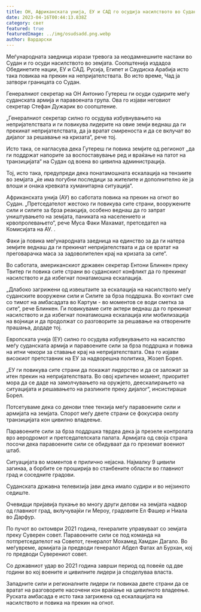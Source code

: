 ```yaml
---
title: ОН, Африканската унија, ЕУ и САД го осудија насилството во Судан
date: 2023-04-16T00:44:13.838Z
category: свет
featured: true
featuredImage: ../img/osudsadd.png.webp
author: Вардарски
---
```


Меѓународната заедница изрази тревога за неодамнешните настани во Судан и го осуди насилството во земјата. Соопштенија издадоа Обединетите нации, ЕУ и САД. Русија, Египет и Саудиска Арабија исто така повикаа на прекин на непријателствата. Во исто време, Чад ја затвори границата со Судан.

Генералниот секретар на ОН Антонио Гутереш ги осуди судирите меѓу суданската армија и паравоената група. Ова го изјави неговиот секретар Стефан Дужарик во соопштение.

„Генералниот секретар силно го осудува избувнувањето на непријателствата и ги повикува лидерите на овие земји веднаш да ги прекинат непријателствата, да ја вратат смиреноста и да се вклучат во дијалог за решавање на кризата“, рече тој.

Исто така, се нагласува дека Гутереш ги повика земјите од регионот „да ги поддржат напорите за воспоставување ред и враќање на патот на транзицијата“ на Судан од воена во цивилна администрација.

Тој, исто така, предупреди дека понатамошната ескалација на тензиите во земјата „ќе има погубни последици за жителите и дополнително ќе ја влоши и онака кревката хуманитарна ситуација“.

Африканската унија (АУ) во саботата повика на прекин на огнот во Судан. „Претседателот жестоко ги повикува сите страни, вооружените сили и силите за брза реакција, особено веднаш да го запрат уништувањето на земјата, паниката на населението и крвопролевањето“, рече Муса Факи Махамат, претседател на Комисијата на АУ. .

Факи ја повика меѓународната заедница на единство за да ги натера земјите веднаш да ги прекинат непријателствата и да се вратат на преговарачка маса за задоволителен крај на кризата за сите“.

Во саботата, американскиот државен секретар Ентони Блинкен преку Твитер ги повика сите страни во суданскиот конфликт да го прекинат насилството и да избегнат понатамошна ескалација.

„Длабоко загрижени од извештаите за ескалација на насилството меѓу суданските вооружени сили и Силите за брза поддршка. Во контакт сме со тимот на амбасадата во Картум - во моментов се води сметка за сите“, рече Блинкен. Ги повикуваме сите актери веднаш да го прекинат насилството и да избегнат понатамошна ескалација или мобилизација на војници и да продолжат со разговорите за решавање на отворените прашања, додаде тој.

Европската унија (ЕУ) силно го осудува избувнувањето на насилство меѓу суданската армија и паравоените сили за брза поддршка и повика на итни чекори за ставање крај на непријателствата. Ова го изјави високиот претставник на ЕУ за надворешна политика, Жозеп Борел.

„ЕУ ги повикува сите страни да покажат лидерство и да се заложат за итен прекин на непријателствата. Во овој критичен момент, приоритет мора да се даде на замолчувањето на оружјето, деескалирањето на ситуацијата и решавањето на разликите преку дијалог“, инсистираше Борел.

Потсетуваме дека со денови тлее тензија меѓу паравоените сили и армијата на земјата. Спорот меѓу двете страни се фокусира околу транзицијата кон цивилно владеење.

Паравоените сили за брза поддршка тврдеа дека ја презеле контролата врз аеродромот и претседателската палата. Армијата од своја страна посочи дека паравоените сили се обидуваат да го преземат воениот штаб.

Ситуацијата во моментов е прилично нејасна. Најмалку 9 цивили загинаа, а борбите се проширија во станбените области во главниот град и соседните градови.

Суданската државна телевизија јави дека имало судири и во нејзиното седиште.

Очевидци пријавија пукање во многу други делови на земјата надвор од главниот град, вклучувајќи ги Мероу, градовите Ел Фашер и Ниала во Дарфур.

По пучот во октомври 2021 година, генералите управуваат со земјата преку Суверен совет. Паравоените сили се под команда на потпретседателот на Советот, генералот Мохамед Хамдан Дагало. Во меѓувреме, армијата ја предводи генералот Абдел Фатах ал Бурхан, кој го предводи Суверениот совет.

Со државниот удар во 2021 година заврши период од повеќе од две години во кој воените и цивилните лидери ја споделуваа власта.

Западните сили и регионалните лидери ги повикаа двете страни да се вратат на разговорите насочени кон враќање на цивилното владеење. Руската амбасада е исто така загрижена од ескалацијата на насилството и повика на прекин на огнот.
